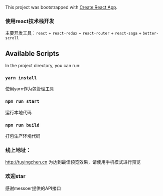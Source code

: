 This project was bootstrapped with [Create React App](https://github.com/facebook/create-react-app).
### 使用react技术栈开发

主要开发工具：`react` + `react-redux` + `react-router` + `react-saga` + `better-scroll`

## Available Scripts

In the project directory, you can run:

### `yarn install`

使用yarn作为包管理工具

### `npm run start`

运行本地代码

### `npm run build`

打包生产环境代码

### 线上地址：

http://tuyingchen.cn
为达到最佳预览效果，请使用手机模式进行预览

### 欢迎star

感谢messoer提供的API接口


